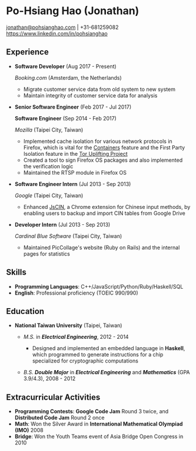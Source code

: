 Po-Hsiang Hao (Jonathan)
===============

<jonathan@pohsianghao.com> | +31-681259082
<https://www.linkedin.com/in/pohsianghao>

Experience
---------------

-   **Software Developer** (Aug 2017 - Present)

    *Booking.com* (Amsterdam, the Netherlands)

    - Migrate customer service data from old system to new system
    - Maintain integrity of customer service data for analysis

-   **Senior Software Engineer** (Feb 2017 - Jul 2017)

    **Software Engineer** (Sep 2014 - Feb 2017)

    *Mozilla* (Taipei City, Taiwan)

    - Implemented cache isolation for various network protocols in Firefox, which is vital for the [Containers](https://blog.mozilla.org/tanvi/2016/06/16/contextual-identities-on-the-web/) feature and the First Party Isolation feature in the [Tor Uplifting Project](https://blog.torproject.org/blog/tor-heart-firefox)
    - Created a tool to sign Firefox OS packages and also implemented the verification logic
    - Maintained the RTSP module in Firefox OS

-   **Software Engineer Intern** (Jul 2013 - Sep 2013)

    *Google* (Taipei City, Taiwan)

    * Enhanced [JsCIN](http://goo.gl/mwBrFT), a Chrome extension for Chinese input methods, by enabling users to backup and import CIN tables from Google Drive

-   **Developer Intern** (Jul 2013 - Sep 2013)

    *Cardinal Blue Software* (Taipei City, Taiwan)

    - Maintained PicCollage's website (Ruby on Rails) and the internal pages for statistics

Skills
------

* **Programming Languages**: C++/JavaScript/Python/Ruby/Haskell/SQL
* **English**: Professional proficiency (TOEIC 990/990)

Education
---------

-   **National Taiwan University** (Taipei, Taiwan)

    - *M.S.* in ***Electrical Engineering***, 2012 - 2014
        - Designed and implemented an embedded language in **Haskell**, which programmed to generate instructions for a chip specialized for cryptographic computations

    - *B.S.* ***Double Major*** in ***Electrical Engineering*** and ***Mathematics*** (GPA 3.9/4.3), 2008 - 2012


<!--Projects-->
<!------------>

<!--- **A Chinese Dark Chess AI** using alpha-beta pruning and a heuristic evaluating function\-->
  <!--Placed 1st in class with 9 wins, 1 loss and 2 draws-->

<!--- [**Foodle Taiwan**](https://foodletaiwan.appspot.com/): wrote a crawler to get and parse restaurants data from the biggest BBS site in Taiwan, and use Google Maps API to search restaurants based on criteria such as price and distance-->

Extracurricular Activities
--------------------------

- **Programming Contests**: **Google Code Jam** Round 3 twice, and **Distributed Code Jam** Round 2 once
- **Math**: Won the Silver Award in **International Mathematical Olympiad (IMO)** 2008
- **Bridge**: Won the Youth Teams event of Asia Bridge Open Congress in 2010

